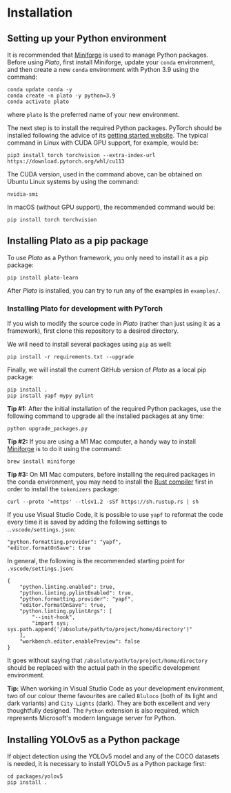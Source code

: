 # Installation

## Setting up your Python environment

It is recommended that [Miniforge](https://github.com/conda-forge/miniforge) is used to manage Python packages. Before using *Plato*, first install Miniforge, update your `conda` environment, and then create a new `conda` environment with Python 3.9 using the command:

```shell
conda update conda -y
conda create -n plato -y python=3.9
conda activate plato
```

where `plato` is the preferred name of your new environment.

The next step is to install the required Python packages. PyTorch should be installed following the advice of its [getting started website](https://pytorch.org/get-started/locally/). The typical command in Linux with CUDA GPU support, for example, would be:

```shell
pip3 install torch torchvision --extra-index-url https://download.pytorch.org/whl/cu113
```

The CUDA version, used in the command above, can be obtained on Ubuntu Linux systems by using the command:

```shell
nvidia-smi
```

In macOS (without GPU support), the recommended command would be:

```shell
pip install torch torchvision
```

## Installing Plato as a pip package

To use *Plato* as a Python framework, you only need to install it as a pip package:

```shell
pip install plato-learn
```

After *Plato* is installed, you can try to run any of the examples in `examples/`.

### Installing Plato for development with PyTorch

If you wish to modify the source code in *Plato* (rather than just using it as a framework), first clone this repository to a desired directory.

We will need to install several packages using `pip` as well:

```shell
pip install -r requirements.txt --upgrade
```

Finally, we will install the current GitHub version of *Plato* as a local pip package:

```shell
pip install .
pip install yapf mypy pylint
```

**Tip #1:** After the initial installation of the required Python packages, use the following command to upgrade all the installed packages at any time:

```shell
python upgrade_packages.py
```

**Tip #2:** If you are using a M1 Mac computer, a handy way to install [Miniforge](https://github.com/conda-forge/miniforge) is to do it using the command:

```shell
brew install miniforge
```

**Tip #3:** On M1 Mac computers, before installing the required packages in the conda environment, you may need to install the [Rust compiler](https://www.rust-lang.org/tools/install) first in order to install the `tokenizers` package:

```shell
curl --proto '=https' --tlsv1.2 -sSf https://sh.rustup.rs | sh
```

If you use Visual Studio Code, it is possible to use `yapf` to reformat the code every time it is saved by adding the following settings to .`.vscode/settings.json`:

```
"python.formatting.provider": "yapf", 
"editor.formatOnSave": true
```

In general, the following is the recommended starting point for `.vscode/settings.json`:

```
{
	"python.linting.enabled": true,
	"python.linting.pylintEnabled": true,
	"python.formatting.provider": "yapf", 
	"editor.formatOnSave": true,
	"python.linting.pylintArgs": [
	    "--init-hook",
	    "import sys; sys.path.append('/absolute/path/to/project/home/directory')"
	],
	"workbench.editor.enablePreview": false
}
```

It goes without saying that `/absolute/path/to/project/home/directory` should be replaced with the actual path in the specific development environment.

**Tip:** When working in Visual Studio Code as your development environment, two of our colour theme favourites are called `Bluloco` (both of its light and dark variants) and `City Lights` (dark). They are both excellent and very thoughtfully designed. The `Python` extension is also required, which represents Microsoft's modern language server for Python.

## Installing YOLOv5 as a Python package

If object detection using the YOLOv5 model and any of the COCO datasets is needed, it is necessary to install YOLOv5 as a Python package first:

```shell
cd packages/yolov5
pip install .
```
